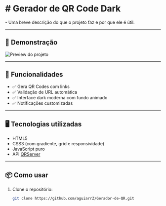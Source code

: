# # Gerador de QR Code Dark

**-** Uma breve descrição do que o projeto faz e por que ele é útil.

---

## 🚀 Demonstração

![Preview do projeto](/resources/img/gif.gif)

---

## 🧪 Funcionalidades

- ✅ Gera QR Codes com links
- ✅ Validação de URL automática
- ✅ Interface dark moderna com fundo animado
- ✅ Notificações customizadas

---

## 🖥️ Tecnologias utilizadas

- HTML5
- CSS3 (com gradiente, grid e responsividade)
- JavaScript puro
- API [QRServer](https://goqr.me/api/)

---

## 📦 Como usar

1. Clone o repositório:
   ```bash
   git clone https://github.com/aguiarrZ/Gerador-de-QR.git
